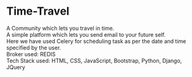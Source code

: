 # Time-Travel
A Community which lets you travel in time.<br>
A simple platform which lets you send email to your future self.<br>
Here we have used Celery for scheduling task as per the date and time specified by the user.<br>
Broker used: REDIS<br>
Tech Stack used: HTML, CSS, JavaScript, Bootstrap, Python, Django, JQuery
